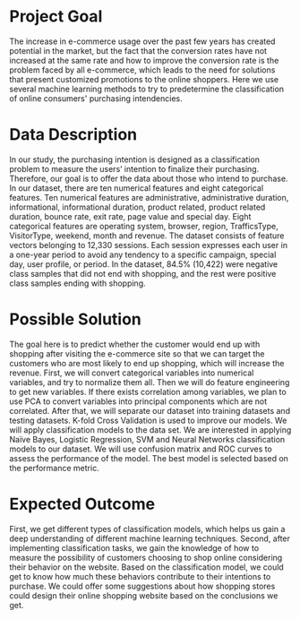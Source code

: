 # Project Goal

The increase in e-commerce usage over the past few years has created potential in the market, but the fact that the conversion rates have not increased at the same rate and how to improve the conversion rate is the problem faced by all e-commerce, which leads to the need for solutions that present customized promotions to the online shoppers. Here we use several machine learning methods to try to predetermine the classification of online consumers' purchasing intendencies.

# Data Description 

In our study, the purchasing intention is designed as a classification problem to measure the users’ intention to finalize their purchasing. Therefore, our goal is to offer the data about those who intend to purchase. In our dataset, there are ten numerical features and eight categorical features. Ten numerical features are administrative, administrative duration, informational, informational duration, product related, product related duration, bounce rate, exit rate, page value and special day. Eight categorical features are operating system, browser, region, TrafficsType, VisitorType, weekend, month and revenue. The dataset consists of feature vectors belonging to 12,330 sessions. Each session expresses each user in a one-year period to avoid any tendency to a specific campaign, special day, user profile, or period. In the dataset, 84.5% (10,422) were negative class samples that did not end with shopping, and the rest were positive class samples ending with shopping.

# Possible Solution

The goal here is to predict whether the customer would end up with shopping after visiting the e-commerce site so that we can target the customers who are most likely to end up shopping, which will increase the revenue. First, we will convert categorical variables into numerical variables, and try to normalize them all. Then we will do feature engineering to get new variables. If there exists correlation among variables, we plan to use PCA to convert variables into principal components which are not correlated. After that, we will separate our dataset into training datasets and testing datasets. K-fold Cross Validation is used to improve our models. We will apply classification models to the data set. We are interested in applying Naïve Bayes, Logistic Regression, SVM and Neural Networks classification models to our dataset. We will use confusion matrix and ROC curves to assess the performance of the model. The best model is selected based on the performance metric.

# Expected Outcome

First, we get different types of classification models, which helps us gain a deep understanding of different machine learning techniques. Second, after implementing classification tasks, we gain the knowledge of how to measure the possibility of customers choosing to shop online considering their behavior on the website. Based on the classification model, we could get to know how much these behaviors contribute to their intentions to purchase. We could offer some suggestions about how shopping stores could design their online shopping website based on the conclusions we get. 


